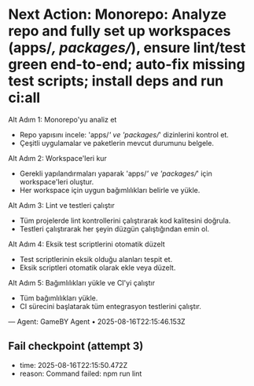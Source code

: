 # Next Action: Monorepo: Analyze repo and fully set up workspaces (apps/*, packages/*), ensure lint/test green end-to-end; auto-fix missing test scripts; install deps and run ci:all

Alt Adım 1: Monorepo'yu analiz et
- Repo yapısını incele: 'apps/*' ve 'packages/*' dizinlerini kontrol et.
- Çeşitli uygulamalar ve paketlerin mevcut durumunu belgele.

Alt Adım 2: Workspace'leri kur
- Gerekli yapılandırmaları yaparak 'apps/*' ve 'packages/*' için workspace'leri oluştur.
- Her workspace için uygun bağımlılıkları belirle ve yükle.

Alt Adım 3: Lint ve testleri çalıştır
- Tüm projelerde lint kontrollerini çalıştırarak kod kalitesini doğrula.
- Testleri çalıştırarak her şeyin düzgün çalıştığından emin ol.

Alt Adım 4: Eksik test scriptlerini otomatik düzelt
- Test scriptlerinin eksik olduğu alanları tespit et.
- Eksik scriptleri otomatik olarak ekle veya düzelt.

Alt Adım 5: Bağımlılıkları yükle ve CI'yi çalıştır
- Tüm bağımlılıkları yükle.
- CI sürecini başlatarak tüm entegrasyon testlerini çalıştır.

— Agent: GameBY Agent • 2025-08-16T22:15:46.153Z


## Fail checkpoint (attempt 3)
- time: 2025-08-16T22:15:50.472Z
- reason: Command failed: npm run lint

